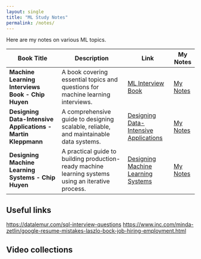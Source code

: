 ```yaml
---
layout: single
title: "ML Study Notes"
permalink: /notes/
---
```



Here are my notes on various ML topics.

| **Book Title**                                                      | **Description**                                                                                 | **Link**                                                                                 | **My Notes**                                                                 |
|----------------------------------------------------------------------|-------------------------------------------------------------------------------------------------|-----------------------------------------------------------------------------------------|------------------------------------------------------------------------------|
| **Machine Learning Interviews Book - Chip Huyen**                   | A book covering essential topics and questions for machine learning interviews.                | [ML Interview Book](https://huyenchip.com/ml-interviews-book/)                         | [My Notes](ml-interview-book/ch1.md)                                         |
| **Designing Data-Intensive Applications - Martin Kleppmann**        | A comprehensive guide to designing scalable, reliable, and maintainable data systems.          | [Designing Data-Intensive Applications](https://dataintensive.net/)                    | [My Notes](designing-data-intensive-applications/ch1.md)                     |
| **Designing Machine Learning Systems - Chip Huyen**                 | A practical guide to building production-ready machine learning systems using an iterative process. | [Designing Machine Learning Systems](https://huyenchip.com/ml-design-book/)            | [My Notes](designing-machine-learning-systems/ch1.md)                        |

## Useful links

https://datalemur.com/sql-interview-questions
https://www.inc.com/minda-zetlin/google-resume-mistakes-laszlo-bock-job-hiring-employment.html


## Video collections
